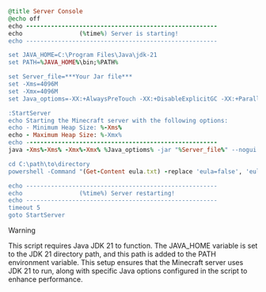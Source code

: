 ```ruby
@title Server Console
@echo off
echo ------------------------------------------------------
echo                (%time%) Server is starting!         
echo ------------------------------------------------------

set JAVA_HOME=C:\Program Files\Java\jdk-21
set PATH=%JAVA_HOME%\bin;%PATH%

set Server_file=***Your Jar file***
set -Xms=4096M
set -Xmx=4096M
set Java_optioms=-XX:+AlwaysPreTouch -XX:+DisableExplicitGC -XX:+ParallelRefProcEnabled -XX:+PerfDisableSharedMem -XX:+UnlockExperimentalVMOptions -XX:+UseG1GC -XX:G1HeapRegionSize=8M -XX:G1HeapWastePercent=5 -XX:G1MaxNewSizePercent=40 -XX:G1MixedGCCountTarget=4 -XX:G1MixedGCLiveThresholdPercent=90 -XX:G1NewSizePercent=30 -XX:G1RSetUpdatingPauseTimePercent=5 -XX:G1ReservePercent=20 -XX:InitiatingHeapOccupancyPercent=15 -XX:MaxGCPauseMillis=200 -XX:MaxTenuringThreshold=1 -XX:SurvivorRatio=32 -Dusing.aikars.flags=https://mcflags.emc.gs -Daikars.new.flags=true

:StartServer
echo Starting the Minecraft server with the following options:
echo - Minimum Heap Size: %-Xms%
echo - Maximum Heap Size: %-Xmx%
echo ------------------------------------------------------
java -Xms%-Xms% -Xmx%-Xmx% %Java_optioms% -jar "%Server_file%" --nogui

cd C:\path\to\directory
powershell -Command "(Get-Content eula.txt) -replace 'eula=false', 'eula=true' | Set-Content eula.txt"

echo ------------------------------------------------------
echo                (%time%) Server restarting!          
echo ------------------------------------------------------
timeout 5
goto StartServer
```
> [!WARNING]
> This script requires Java JDK 21 to function. The JAVA_HOME variable is set to the JDK 21 directory path, and this path is added to the PATH environment variable. This setup ensures that the Minecraft server uses JDK 21 to run, along with specific Java options configured in the script to enhance performance.
